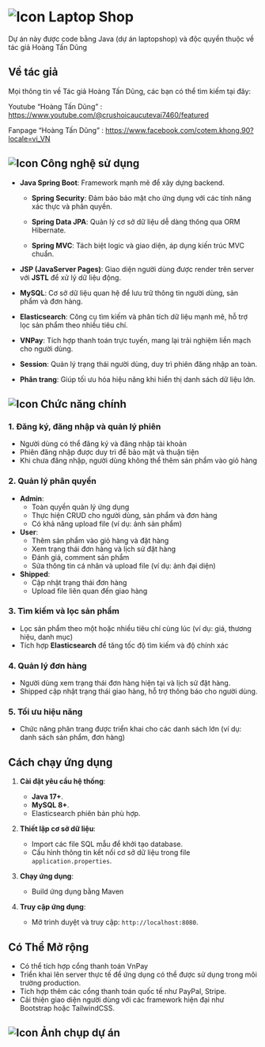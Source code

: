# ![Icon](https://img.icons8.com/?size=35&id=104233&format=png&color=000000) Laptop Shop
Dự án này được code bằng Java (dự án laptopshop) và độc quyền thuộc về tác giả Hoàng Tấn Dũng

## Về tác giả
Mọi thông tin về Tác giả Hoàng Tấn Dũng, các bạn có thể tìm kiếm tại đây:

Youtube “Hoàng Tấn Dũng” : https://www.youtube.com/@crushoicaucutevai7460/featured

Fanpage “Hoàng Tấn Dũng” : https://www.facebook.com/cotem.khong.90?locale=vi_VN

## ![Icon](https://img.icons8.com/?size=20&id=43259&format=png&color=000000) Công nghệ sử dụng

- **Java Spring Boot**: Framework mạnh mẽ để xây dựng backend.

  - **Spring Security**: Đảm bảo bảo mật cho ứng dụng với các tính năng xác thực và phân quyền.

  - **Spring Data JPA**: Quản lý cơ sở dữ liệu dễ dàng thông qua ORM Hibernate.
  
  - **Spring MVC**: Tách biệt logic và giao diện, áp dụng kiến trúc MVC chuẩn.

- **JSP (JavaServer Pages)**: Giao diện người dùng được render trên server với **JSTL** để xử lý dữ liệu động.

- **MySQL**: Cơ sở dữ liệu quan hệ để lưu trữ thông tin người dùng, sản phẩm và đơn hàng.

- **Elasticsearch**: Công cụ tìm kiếm và phân tích dữ liệu mạnh mẽ, hỗ trợ lọc sản phẩm theo nhiều tiêu chí.

- **VNPay**: Tích hợp thanh toán trực tuyến, mang lại trải nghiệm liền mạch cho người dùng.

- **Session**: Quản lý trạng thái người dùng, duy trì phiên đăng nhập an toàn.

- **Phân trang**: Giúp tối ưu hóa hiệu năng khi hiển thị danh sách dữ liệu lớn.

## ![Icon](https://img.icons8.com/?size=25&id=9YgKo9PXNHu4&format=png&color=000000) Chức năng chính

### **1. Đăng ký, đăng nhập và quản lý phiên**
- Người dùng có thể đăng ký và đăng nhập tài khoản
- Phiên đăng nhập được duy trì để bảo mật và thuận tiện
- Khi chưa đăng nhập, người dùng không thể thêm sản phẩm vào giỏ hàng

### **2. Quản lý phân quyền**
- **Admin**:
  - Toàn quyền quản lý ứng dụng
  - Thực hiện CRUD cho người dùng, sản phẩm và đơn hàng
  - Có khả năng upload file (ví dụ: ảnh sản phẩm)
- **User**:
  - Thêm sản phẩm vào giỏ hàng và đặt hàng
  - Xem trạng thái đơn hàng và lịch sử đặt hàng
  - Đánh giá, comment sản phẩm
  - Sửa thông tin cá nhân và upload file (ví dụ: ảnh đại diện)
- **Shipped**:
  - Cập nhật trạng thái đơn hàng
  - Upload file liên quan đến giao hàng

### **3. Tìm kiếm và lọc sản phẩm**
- Lọc sản phẩm theo một hoặc nhiều tiêu chí cùng lúc (ví dụ: giá, thương hiệu, danh mục)
- Tích hợp **Elasticsearch** để tăng tốc độ tìm kiếm và độ chính xác

### **4. Quản lý đơn hàng**
- Người dùng xem trạng thái đơn hàng hiện tại và lịch sử đặt hàng.
- Shipped cập nhật trạng thái giao hàng, hỗ trợ thông báo cho người dùng.

### **5. Tối ưu hiệu năng**
- Chức năng phân trang được triển khai cho các danh sách lớn (ví dụ: danh sách sản phẩm, đơn hàng)

## **Cách chạy ứng dụng**

1. **Cài đặt yêu cầu hệ thống**:
   - **Java 17+**.
   - **MySQL 8+**.
   - Elasticsearch phiên bản phù hợp.

2. **Thiết lập cơ sở dữ liệu**:
   - Import các file SQL mẫu để khởi tạo database.
   - Cấu hình thông tin kết nối cơ sở dữ liệu trong file `application.properties`.

3. **Chạy ứng dụng**:
   - Build ứng dụng bằng Maven

4. **Truy cập ứng dụng**:
   - Mở trình duyệt và truy cập: `http://localhost:8080`.

## **Có Thể Mở rộng**
- Có thể tích hợp cổng thanh toán VnPay
- Triển khai lên server thực tế để ứng dụng có thể được sử dụng trong môi trường production.
- Tích hợp thêm các cổng thanh toán quốc tế như PayPal, Stripe.
- Cải thiện giao diện người dùng với các framework hiện đại như Bootstrap hoặc TailwindCSS.

## ![Icon](https://img.icons8.com/?size=25&id=9YgKo9PXNHu4&format=png&color=000000) Ảnh chụp dự án